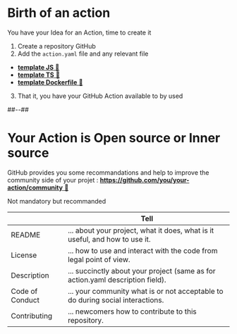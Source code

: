 <!-- .slide: -->

# Birth of an action

You have your Idea for an Action, time to create it

1. Create a repository GitHub
2. Add the `action.yaml` file and any relevant file
  - [**template JS** 🔗](https://github.com/actions/javascript-action)
  - [**template TS** 🔗](https://github.com/actions/typescript-action)
  - [**template Dockerfile** 🔗](https://github.com/actions/container-action)
3. That it, you have your GitHub Action available to by used
<!-- .element: class="list-fragment" -->

##--##

# Your Action is Open source or Inner source

GitHub provides you some recommandations and help to improve the community side of your projet : [**https://github.com/you/your-action/community** 🔗](https://github.com/rlespinasse/github-slug-action/community)

Not mandatory but recommanded

|                 | Tell                                                                           |
| --------------- | ------------------------------------------------------------------------------ |
| README          | ... about your project, what it does, what is it useful, and how to use it.    |
| License         | ... how to use and interact with the code from legal point of view.            |
| Description     | ... succinctly about your project (same as for action.yaml description field). |
| Code of Conduct | ... your community what is or not acceptable to do during social interactions. |
| Contributing    | ... newcomers how to contribute to this repository.                            |
